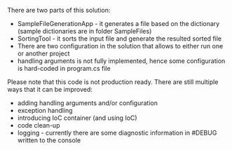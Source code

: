 There are two parts of this solution:
- SampleFileGenerationApp - it generates a file based on the dictionary (sample dictionaries are in folder SampleFiles)
- SortingTool - it sorts the input file and generate the resulted sorted file
- There are two configuration in the solution that allows to either run one or another project
- handling arguments is not fully implemented, hence some configuration is hard-coded in program.cs file

Please note that this code is not production ready.
There are still multiple ways that it can be improved:
- adding handling arguments and/or configuration
- exception handling
- introducing IoC container (and using IoC)
- code clean-up
- logging - currently there are some diagnostic information in #DEBUG written to the console
